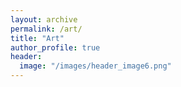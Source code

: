 ```yaml
---
layout: archive
permalink: /art/
title: "Art"
author_profile: true
header:
  image: "/images/header_image6.png"
---
```

